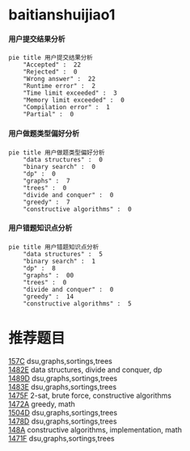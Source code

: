 # baitianshuijiao1

<!-- tabs:start -->



#### **用户提交结果分析**

```mermaid
pie title 用户提交结果分析
    "Accepted" :  22
    "Rejected" :  0
    "Wrong answer" :  22
    "Runtime error" :  2
    "Time limit exceeded" :  3
    "Memory limit exceeded" :  0
    "Compilation error" :  1
    "Partial" :  0
```

#### **用户做题类型偏好分析**

```mermaid
pie title 用户做题类型偏好分析
    "data structures" :  0
    "binary search" :  0
    "dp" :  0
    "graphs" :  7
    "trees" :  0
    "divide and conquer" :  0
    "greedy" :  7
    "constructive algorithms" :  0
```
#### **用户错题知识点分析**

```mermaid
pie title 用户错题知识点分析
    "data structures" :  5
    "binary search" :  1
    "dp" :  8
    "graphs" :  00
    "trees" :  0
    "divide and conquer" :  0
    "greedy" :  14
    "constructive algorithms" :  5
```



<!-- tabs:end -->
# 推荐题目
[157C](https://codeforces.com/contest/157/problem/C)		dsu,graphs,sortings,trees		  
[1482E](https://codeforces.com/contest/1482/problem/E)		data structures,
                        divide and conquer,
                        dp		  
[1489D](https://codeforces.com/contest/1489/problem/D)		dsu,graphs,sortings,trees		  
[1483E](https://codeforces.com/contest/1483/problem/E)		dsu,graphs,sortings,trees		  
[1475F](https://codeforces.com/contest/1475/problem/F)		2-sat,
                        brute force,
                        constructive algorithms		  
[1472A](https://codeforces.com/contest/1472/problem/A)		greedy,
                        math		  
[1504D](https://codeforces.com/contest/1504/problem/D)		dsu,graphs,sortings,trees		  
[1478D](https://codeforces.com/contest/1478/problem/D)		dsu,graphs,sortings,trees		  
[148A](https://codeforces.com/contest/148/problem/A)		constructive algorithms,
                        implementation,
                        math		  
[1471F](https://codeforces.com/contest/1471/problem/F)		dsu,graphs,sortings,trees		  
